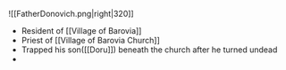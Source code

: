 ![[FatherDonovich.png|right|320]]
- Resident of [[Village of Barovia]]
- Priest of [[Village of Barovia Church]]
- Trapped his son([[Doru]]) beneath the church after he turned undead
- 